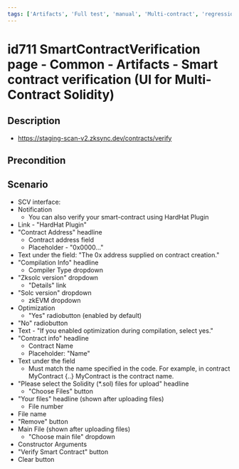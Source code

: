 ```yaml
---
tags: ['Artifacts', 'Full test', 'manual', 'Multi-contract', 'regression', 'Smart Contract Verification page', 'ZKF-2841', 'Active']
---
```


# id711 SmartContractVerification page - Common - Artifacts - Smart contract verification (UI for Multi-Contract Solidity)

## Description
  - https://staging-scan-v2.zksync.dev/contracts/verify

## Precondition


## Scenario
- SCV interface:
- Notification
    - You can also verify your smart-contract using HardHat Plugin
- Link - "HardHat Plugin"
- "Contract Address" headline
    - Contract address field
    - Placeholder - "0x0000..."
- Text under the field: "The 0x address supplied on contract creation."
- "Compilation Info" headline
    - Compiler Type dropdown
- "Zksolc version" dropdown
    - "Details" link
- "Solc version" dropdown
    - zkEVM dropdown
- Optimization
    - "Yes" radiobutton (enabled by default)
- "No" radiobutton
- Text - "If you enabled optimization during compilation, select yes."
- "Contract info" headline
    - Contract Name
    - Placeholder: "Name"
- Text under the field
    - Must match the name specified in the code. For example, in contract MyContract \{..\} MyContract is the contract name.
- "Please select the Solidity (*.sol) files for upload" headline
    - "Choose Files" button
- "Your files" headline (shown after uploading files)
    - File number
- File name
- "Remove" button
- Main File (shown after uploading files)
    - "Choose main file" dropdown
- Constructor Arguments
- "Verify Smart Contract" button
- Clear button
